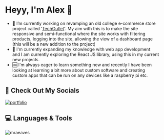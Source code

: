 <!--
**mraeaves/mraeaves** is a ✨ _special_ ✨ repository because its `README.md` (this file) appears on your GitHub profile.

Here are some ideas to get you started:

- 🔭 I’m currently working on ...
- 🌱 I’m currently learning ...
- 👯 I’m looking to collaborate on ...
- 🤔 I’m looking for help with ...
- 💬 Ask me about ...
- 📫 How to reach me: ...
- 😄 Pronouns: ...
- ⚡ Fun fact: ...
-->
# Heyy, I'm Alex 👋

- 🔭 I’m currently working on revamping an old college e-commerce store project called '<a href="https://github.com/mraeaves/techoutlet">TechOutlet</a>'. My aim with this is to make the site responsive and semi-functional where the site works with filtering products, logging into the site, allowing the view of a dashboard page (this will be a new addition to the project)
- 🌱 I'm currently expanding my knowledge with web app development and I am currently exploring the React JS library, using this in my current new projects.
- 🆕 I'm always eager to learn something new and recently I have been looking at learning a bit more about custom software and creating custom apps that can be run on any devices like a raspberry pi etc.

## 🔗 Check Out My Socials
[![portfolio](https://img.shields.io/badge/my_portfolio-000?style=for-the-badge&logo=ko-fi&logoColor=white)](https://alexeaves.co.uk/)<br/>

## 💻 Languages & Tools
<p><img align="left" src="https://github-readme-stats.vercel.app/api/top-langs?username=mraeaves&show_icons=true&locale=en&layout=compact" alt="mraeaves" /></p>
